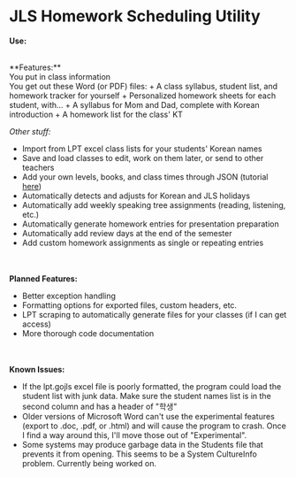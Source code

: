 # JLS Homework Scheduling Utility

**Use:**<br>


<br>
**Features:**<br>
You put in class information<br>
You get out these Word (or PDF) files:
+ A class syllabus, student list, and homework tracker for yourself
+ Personalized homework sheets for each student, with...
+ A syllabus for Mom and Dad, complete with Korean introduction
+ A homework list for the class' KT


*Other stuff:*
+ Import from LPT excel class lists for your students' Korean names
+ Save and load classes to edit, work on them later, or send to other teachers
+ Add your own levels, books, and class times through JSON (tutorial [here](#link))
+ Automatically detects and adjusts for Korean and JLS holidays
+ Automatically add weekly speaking tree assignments (reading, listening, etc.)
+ Automatically generate homework entries for presentation preparation
+ Automatically add review days at the end of the semester
+ Add custom homework assignments as single or repeating entries


<br><br>
**Planned Features:**
+ Better exception handling
+ Formatting options for exported files, custom headers, etc.
+ LPT scraping to automatically generate files for your classes (if I can get access)
+ More thorough code documentation


<br><br>
**Known Issues:**<br>
+ If the lpt.gojls excel file is poorly formatted, the program could load the student list with junk data. Make sure the student names list is in the second column and has a header of "학생"
+ Older versions of Microsoft Word can't use the experimental features (export to .doc, .pdf, or .html) and will cause the program to crash. Once I find a way around this, I'll move those out of "Experimental".
+ Some systems may produce garbage data in the Students file that prevents it from opening. This seems to be a System CultureInfo problem. Currently being worked on.

